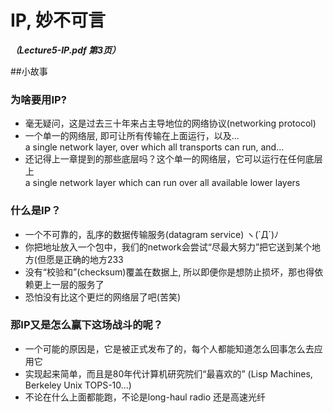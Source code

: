 # IP, 妙不可言
***（Lecture5-IP.pdf 第3页）***

##小故事
### 为啥要用IP?
* 毫无疑问，这是过去三十年来占主导地位的网络协议(networking protocol)
* 一个单一的网络层, 即可让所有传输在上面运行，以及...  
a single network layer, over which all transports can run, and...
* 还记得上一章提到的那些底层吗？这个单一的网络层，它可以运行在任何底层上  
a single network layer which can run over all available lower layers

### 什么是IP？
* 一个不可靠的，乱序的数据传输服务(datagram service) ヽ(`Д´)ﾉ
* 你把地址放入一个包中，我们的network会尝试“尽最大努力”把它送到某个地方(但愿是正确的地方233
* 没有“校验和”(checksum)覆盖在数据上, 所以即便你是想防止损坏，那也得依赖更上一层的服务了
* 恐怕没有比这个更烂的网络层了吧(苦笑)

### 那IP又是怎么赢下这场战斗的呢？
* 一个可能的原因是，它是被正式发布了的，每个人都能知道怎么回事怎么去应用它
* 实现起来简单，而且是80年代计算机研究院们“最喜欢的” (Lisp Machines, Berkeley Unix TOPS-10...)
* 不论在什么上面都能跑，不论是long-haul radio 还是高速光纤